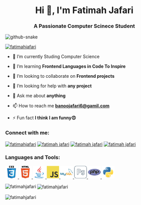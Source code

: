 <h1 align="center">Hi 👋, I'm Fatimah Jafari</h1>
<h3 align="center">A Passionate Computer Scinece Student</h3>
 <picture>
  <source media="(prefers-color-scheme: dark)" srcset="https://raw.githubusercontent.com/tobiasmeyhoefer/tobiasmeyhoefer/output/github-snake-dark.svg" />
  <source media="(prefers-color-scheme: light)" srcset="https://raw.githubusercontent.com/tobiasmeyhoefer/tobiasmeyhoefer/output/github-snake.svg" />
  <img alt="github-snake" src="https://raw.githubusercontent.com/tobiasmeyhoefer/tobiasmeyhoefer/output/github-snake.svg" />
</picture>

<p align="left"> <a href="https://twitter.com/fatimahjafari" target="blank"><img src="https://img.shields.io/twitter/follow/fatimahjafari?logo=twitter&style=for-the-badge" alt="fatimahjafari" /></a> </p>

- 🔭 I’m currently Studing Computer Science 

- 🌱 I’m  learning **Frontend Languages in Code To Inspire**

- 👯 I’m looking to collaborate on **Frontend projects**

- 🤝 I’m looking for help with **any project**

- 💬 Ask me about **anything**

- 📫 How to reach me **banoojafari6@gamil.com**

- ⚡ Fun fact **I think I am funny😍**


<h3 align="left">Connect with me:</h3>
<p align="left">
<a href="https://github.com/FatimahJafari" target="blank"><img align="center" src="https://raw.githubusercontent.com/rahuldkjain/github-profile-readme-generator/master/src/images/icons/Social/twitter.svg" alt="fatimahjafari" height="30" width="40" /></a>
<a href="http://linkedin.com/in/fatimah-jafari-4b59982a1" target="blank"><img align="center" src="https://raw.githubusercontent.com/rahuldkjain/github-profile-readme-generator/master/src/images/icons/Social/linked-in-alt.svg" alt="fatimah jafari" height="30" width="40" /></a>
<a href="https://www.facebook.com/share/1C1XqEiZH3/?mibextid=wwXIfr" target="blank"><img align="center" src="https://raw.githubusercontent.com/rahuldkjain/github-profile-readme-generator/master/src/images/icons/Social/facebook.svg" alt="fatimah jafari" height="30" width="40" /></a>
<a href="https://www.instagram.com/i_am_fatimah1?igsh=MTRyd2sxMmtxNmpkNg%3D%3D&utm_source=qr" target="blank"><img align="center" src="https://raw.githubusercontent.com/rahuldkjain/github-profile-readme-generator/master/src/images/icons/Social/instagram.svg" alt="fatimah jafari" height="30" width="40" /></a>
</p>

<h3 align="left">Languages and Tools:</h3>
<p align="left"> <a href="https://www.w3schools.com/css/" target="_blank" rel="noreferrer"> <img src="https://raw.githubusercontent.com/devicons/devicon/master/icons/css3/css3-original-wordmark.svg" alt="css3" width="40" height="40"/> </a> <a href="https://www.w3.org/html/" target="_blank" rel="noreferrer"> <img src="https://raw.githubusercontent.com/devicons/devicon/master/icons/html5/html5-original-wordmark.svg" alt="html5" width="40" height="40"/> </a> <a href="https://www.java.com" target="_blank" rel="noreferrer"> <img src="https://raw.githubusercontent.com/devicons/devicon/master/icons/java/java-original.svg" alt="java" width="40" height="40"/> </a> <a href="https://developer.mozilla.org/en-US/docs/Web/JavaScript" target="_blank" rel="noreferrer"> <img src="https://raw.githubusercontent.com/devicons/devicon/master/icons/javascript/javascript-original.svg" alt="javascript" width="40" height="40"/> </a> <a href="https://www.mysql.com/" target="_blank" rel="noreferrer"> <img src="https://raw.githubusercontent.com/devicons/devicon/master/icons/mysql/mysql-original-wordmark.svg" alt="mysql" width="40" height="40"/> </a> <a href="https://www.photoshop.com/en" target="_blank" rel="noreferrer"> <img src="https://raw.githubusercontent.com/devicons/devicon/master/icons/photoshop/photoshop-line.svg" alt="photoshop" width="40" height="40"/> </a> <a href="https://www.php.net" target="_blank" rel="noreferrer"> <img src="https://raw.githubusercontent.com/devicons/devicon/master/icons/php/php-original.svg" alt="php" width="40" height="40"/> </a> <a href="https://www.python.org" target="_blank" rel="noreferrer"> <img src="https://raw.githubusercontent.com/devicons/devicon/master/icons/python/python-original.svg" alt="python" width="40" height="40"/> </a> </p>

<p><img align="left" src="https://github-readme-stats.vercel.app/api/top-langs?username=fatimahjafari&show_icons=true&locale=en&layout=compact" alt="fatimahjafari" /></p>

<p>&nbsp;<img align="center" src="https://github-readme-stats.vercel.app/api?username=fatimahjafari&show_icons=true&locale=en" alt="fatimahjafari" /></p>

<p><img align="center" src="https://github-readme-streak-stats.herokuapp.com/?user=fatimahjafari&" alt="fatimahjafari" /></p>
